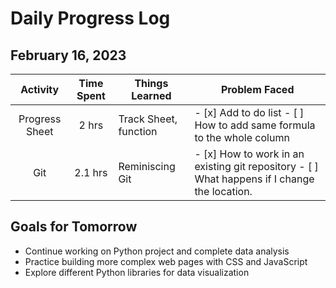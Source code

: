 # Daily Progress Log

## February 16, 2023

|    Activity    | Time Spent | Things Learned        | Problem Faced                                                                                |
|:--------------:|:----------:|-----------------------|----------------------------------------------------------------------------------------------|
| Progress Sheet |    2 hrs   | Track Sheet, function | - [x] Add to do list - [ ] How to add same formula to the whole column                       |
| Git            | 2.1 hrs    | Reminiscing Git       | - [x] How to work in an existing git repository - [ ] What happens if I change the location. |


## Goals for Tomorrow
- Continue working on Python project and complete data analysis
- Practice building more complex web pages with CSS and JavaScript
- Explore different Python libraries for data visualization
